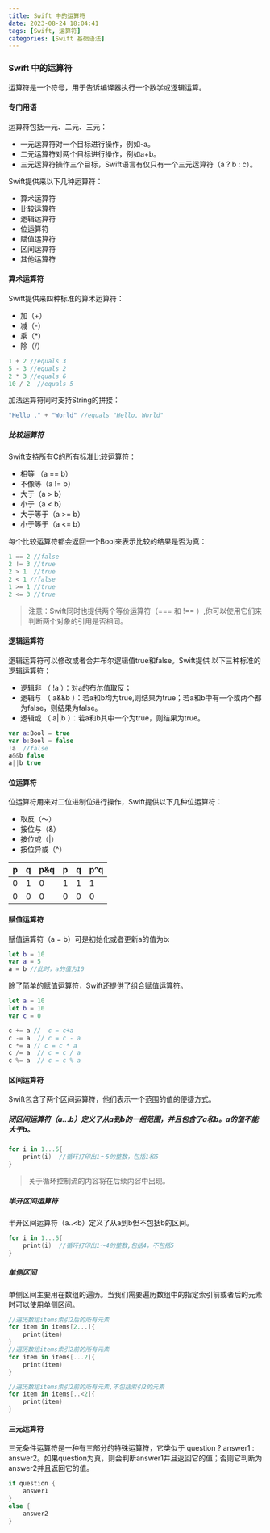 ```yaml
---
title: Swift 中的运算符
date: 2023-08-24 18:04:41
tags: [Swift, 运算符]
categories: [Swift 基础语法]
---
```



### Swift 中的运算符

运算符是一个符号，用于告诉编译器执行一个数学或逻辑运算。

#### 专门用语

运算符包括一元、二元、三元：

- 一元运算符对一个目标进行操作，例如-a。
- 二元运算符对两个目标进行操作，例如a+b。
- 三元运算符操作三个目标，Swift语言有仅只有一个三元运算符（a ? b : c）。

Swift提供来以下几种运算符：

- 算术运算符
- 比较运算符
- 逻辑运算符
- 位运算符
- 赋值运算符
- 区间运算符
- 其他运算符

<!--more-->

#### 算术运算符

Swift提供来四种标准的算术运算符：

- 加（+）
- 减（-）
- 乘（*）
- 除（/）

```swift
1 + 2 //equals 3
5 - 3 //equals 2
2 * 3 //equals 6
10 / 2  //equals 5
```

加法运算符同时支持String的拼接：

```swift
"Hello ," + "World" //equals "Hello, World"
```

##### 比较运算符

Swift支持所有C的所有标准比较运算符：

- 相等 （a == b）
- 不像等（a != b）
- 大于（a > b）
- 小于（a < b）
- 大于等于（a >= b）
- 小于等于（a <= b）

每个比较运算符都会返回一个Bool来表示比较的结果是否为真：

```swift
1 == 2 //false
2 != 3 //true
2 > 1  //true
2 < 1 //false 
1 >= 1 //true
2 <= 3 //true
```

> 注意：Swift同时也提供两个等价运算符（=== 和 !== ）,你可以使用它们来判断两个对象的引用是否相同。

#### 逻辑运算符

逻辑运算符可以修改或者合并布尔逻辑值true和false。Swift提供 以下三种标准的逻辑运算符：

- 逻辑非 （ !a ）：对a的布尔值取反；
- 逻辑与 （ a&&b ）：若a和b均为true,则结果为true；若a和b中有一个或两个都为false，则结果为false。
- 逻辑或 （ a||b ）：若a和b其中一个为true，则结果为true。

```swift
var a:Bool = true 
var b:Bool = false
!a  //false
a&&b false
a||b true
```

#### 位运算符

位运算符用来对二位进制位进行操作，Swift提供以下几种位运算符：

- 取反（～）
- 按位与（&）
- 按位或（|）
- 按位异或（^）

| p    | q    | p&q  | p    | q    | p^q  |
| ---- | ---- | ---- | ---- | ---- | ---- |
| 0    | 1    | 0    | 1    | 1    | 1    |
| 0    | 0    | 0    | 0    | 0    | 0    |

#### 赋值运算符

赋值运算符（a = b）可是初始化或者更新a的值为b:

```swift
let b = 10
var a = 5
a = b //此时，a的值为10
```

除了简单的赋值运算符，Swift还提供了组合赋值运算符。

```swift
let a = 10 
let b = 10
var c = 0

c += a //  c = c+a
c -= a  // c = c - a
c *= a // c = c * a
c /= a  // c = c / a
c %= a  // c = c % a
```

#### 区间运算符

Swift包含了两个区间运算符，他们表示一个范围的值的便捷方式。

##### 闭区间运算符（a...b）定义了从a到b的一组范围，并且包含了a和b。a的值不能大于b。

```swift
for i in 1...5{
    print(i)  //循环打印出1～5的整数，包括1和5
}
```

> 关于循环控制流的内容将在后续内容中出现。

##### 半开区间运算符

半开区间运算符（a..<b）定义了从a到b但不包括b的区间。

```swift
for i in 1...5{
    print(i)  //循环打印出1～4的整数,包括4，不包括5
}
```

##### 单侧区间

单侧区间主要用在数组的遍历。当我们需要遍历数组中的指定索引前或者后的元素时可以使用单侧区间。

```swift
//遍历数组items索引2后的所有元素
for item in items[2...]{
    print(item) 
}
//遍历数组items索引2前的所有元素
for item in items[...2]{
    print(item) 
}

//遍历数组items索引2前的所有元素,不包括索引2的元素
for item in items[..<2]{
    print(item) 
}
```

#### 三元运算符

三元条件运算符是一种有三部分的特殊运算符，它类似于 question ? answer1 : answer2。如果question为真，则会判断answer1并且返回它的值；否则它判断为answer2并且返回它的值。

```swift
if question {
    answer1
}
else {
    answer2
}
```
